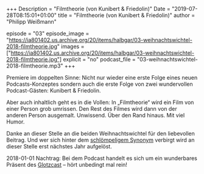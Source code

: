 +++
Description = "Filmtheorie (von Kunibert & Friedolin)"
Date = "2019-07-28T08:15:01+01:00"
title = "Filmtheorie (von Kunibert & Friedolin)"
author = "Philipp Weißmann"

episode = "03"
episode_image = "https://ia801402.us.archive.org/20/items/halbgar/03-weihnachtswichtel-2018-filmtheorie.jpg"
images = ["https://ia801402.us.archive.org/20/items/halbgar/03-weihnachtswichtel-2018-filmtheorie.jpg"]
explicit = "no"
podcast_file = "03-weihnachtswichtel-2018-filmtheorie.mp3"
+++

Premiere im doppelten Sinne: Nicht nur wieder eine erste Folge eines neuen Podcasts-Konzeptes sondern auch die erste Folge von zwei wundervollen Podcast-Gästen: Kunibert & Friedolin.

Aber auch inhaltlich geht es in die Vollen: In „Filmtheorie“ wird ein Film von einer Person grob umrissen. Den Rest des Filmes wird dann von der anderen Person ausgemalt.
Unwissend.
Über den Rand hinaus.
Mit viel Humor.

Danke an dieser Stelle an die beiden Weihnachtswichtel für den liebevollen Beitrag. Und wer sich hinter dem [schlömpeligem Synonym](http://de.schlmpel.wikia.com/wiki/Fridolin_Schl%C3%B6mpel) verbirgt wird an dieser Stelle erst nächstes Jahr aufgelöst.

2018-01-01 Nachtrag: Bei dem Podcast handelt es sich um ein wunderbares Präsent des [Glotzcast](http://glotzcast.de/) – hört unbedingt mal rein!
